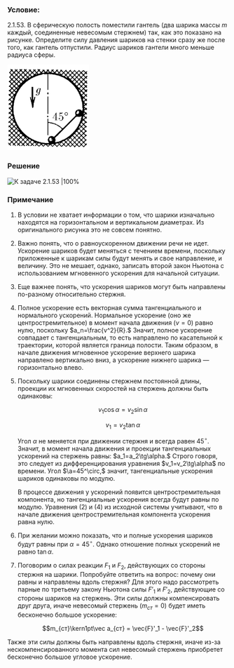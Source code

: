 ###  Условие: 

$2.1.53.$ В сферическую полость поместили гантель (два шарика массы $m$ каждый, соединенные невесомым стержнем) так, как это показано на рисунке. Определите силу давления шариков на стенки сразу же после того, как гантель отпустили. Радиус шариков гантели много меньше радиуса сферы. 

![ К задаче 2.1.53 |186x195, 21%](../../img/2.1.53/statement.png)

###  Решение

![ К задаче 2.1.53 |100%](https://phys.pro/media/1143.svg)

### Примечание
1. В условии не хватает информации о том, что шарики изначально находятся на горизонтальном и вертикальном диаметрах. Из оригинального рисунка это не совсем понятно.

2. Важно понять, что о равноускоренном движении речи не идет. Ускорение шариков будет меняться с течением времени, поскольку приложенные к шарикам силы будут менять и свое направление, и величину. Это не мешает, однако, записать второй закон Ньютона с использованием мгновенного ускорения для начальной ситуации.

3. Еще важнее понять, что ускорения шариков могут быть направлены по-разному относительно стержня.

4. Полное ускорение есть векторная сумма тангенциального и нормального ускорений. Нормальное ускорение (оно же центростремительное) в момент начала движения $(v=0)$ равно нулю, поскольку $a_n=\frac{v^2}{R}.$ Значит, полное ускорение совпадает с тангенциальным, то есть направлено по касательной к траектории, которой является граница полости. Таким образом, в начале движения мгновенное ускорение верхнего шарика направлено вертикально вниз, а ускорение нижнего шарика — горизонтально влево.

5. Поскольку шарики соединены стержнем постоянной длины,
проекции их мгновенных скоростей на стержень должны быть одинаковы:

    $$v_1\cos\alpha=v_2\sin\alpha$$

    $$v_1=v_2\tan\alpha$$

    Угол $\alpha$ не меняется при движении стержня и всегда равен $45^\circ.$
Значит, в момент начала движения и проекции тангенциальных ускорений на стержень равны:
$a_1=a_2\tg\alpha.$ Строго говоря, это следует из дифференцирования уравнения
$v_1=v_2\tg\alpha$ по времени.
Угол $\a=45^\circ,$ значит, тангенциальные ускорения шариков одинаковы по модулю.

    В процессе движения у ускорений появится центростремительная компонента, но тангенциальные ускорения всегда будут равны по модулю. Уравнения (2) и (4) из исходной системы учитывают, что в начале движения центростремительная компонента ускорения равна нулю.

6. При желании можно показать, что и полные ускорения шариков будут равны при $\alpha=45^\circ.$
Однако отношение полных ускорений не равно $\tan\alpha.$

7. Поговорим о силах реакции $F_1$ и $F_2,$ действующих со стороны стержня на шарики.
Попробуйте ответить на вопрос: почему они равны и направлены вдоль стержня?
Для этого надо рассмотреть парные по третьему закону Ньютона силы $F'_1$ и $F'_2,$
действующие со стороны шариков на стержень. Эти силы должны компенсировать друг друга, иначе невесомый стержень $(m_{ст}=0)$ будет иметь бесконечно большое ускорение:

      $$m_{ст}\kern1pt\vec a_{ст} = \vec{F}'_1 - \vec{F}'_2$$

Также эти силы должны быть направлены вдоль стержня, иначе из-за нескомпенсированного момента сил невесомый стержень приобретет бесконечно большое угловое уско&shy;ре&shy;ние.
